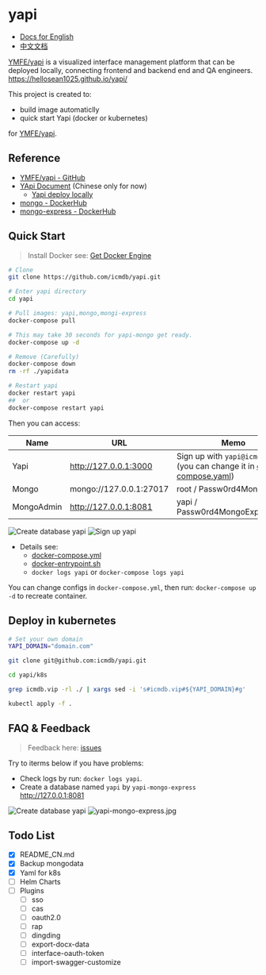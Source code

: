 # yapi

* [Docs for English](https://github.com/icmdb/yapi/blob/master/README.md)
* [中文文档](https://github.com/icmdb/yapi/blob/master/README_CN.md)

[YMFE/yapi](https://github.com/YMFE/yapi) is a visualized interface management platform that can be deployed locally, connecting frontend and backend end and QA engineers. https://hellosean1025.github.io/yapi/

This project is created to:

* build image automaticlly
* quick start Yapi (docker or kubernetes)

for [YMFE/yapi](https://github.com/YMFE/yapi). 


## Reference

* [YMFE/yapi - GitHub](https://github.com/YMFE/yapi)
* [YApi Document](https://hellosean1025.github.io/yapi/)  (Chinese only for now)
    * [Yapi deploy locally](https://hellosean1025.github.io/yapi/devops/index.html)
* [mongo - DockerHub](https://hub.docker.com/_/mongo)
* [mongo-express - DockerHub](https://hub.docker.com/_/mongo-express)

## Quick Start

> Install Docker see: [Get Docker Engine](https://docs.docker.com/install/linux/docker-ce/ubuntu/)

```bash
# Clone 
git clone https://github.com/icmdb/yapi.git

# Enter yapi directory
cd yapi

# Pull images: yapi,mongo,mongi-express
docker-compose pull

# This may take 30 seconds for yapi-mongo get ready.
docker-compose up -d

# Remove (Carefully)
docker-compose down
rm -rf ./yapidata

# Restart yapi
docker restart yapi
##  or
docker-compose restart yapi
```

Then you can access:

|Name      |URL                    |Memo|
|----------|-----------------------|----|
|Yapi      |http://127.0.0.1:3000  |Sign up with `yapi@icmdb.vip` (you can change it in [docker-compose.yaml](https://github.com/icmdb/yapi/blob/master/docker-compose.yml))|
|Mongo     |mongo://127.0.0.1:27017|root / Passw0rd4MongoRoot|
|MongoAdmin|http://127.0.0.1:8081  |yapi / Passw0rd4MongoExpressYapi|

![Create database yapi](https://raw.githubusercontent.com/icmdb/yapi/master/images/yapi.jpg)
![Sign up yapi](https://raw.githubusercontent.com/icmdb/yapi/master/images/yapi-signup.jpg)

* Details see: 
    * [docker-compose.yml](https://github.com/icmdb/yapi/blob/master/docker-compose.yml)
    * [docker-entrypoint.sh](https://github.com/icmdb/yapi/blob/master/docker-entrypoint.sh)
    * `docker logs yapi` or `docker-compose logs yapi`

You can change configs in `docker-compose.yml`, then run: `docker-compose up -d` to recreate container.


## Deploy in kubernetes

```bash
# Set your own domain
YAPI_DOMAIN="domain.com"

git clone git@github.com:icmdb/yapi.git

cd yapi/k8s

grep icmdb.vip -rl ./ | xargs sed -i 's#icmdb.vip#${YAPI_DOMAIN}#g'

kubectl apply -f .
```

## FAQ & Feedback

> Feedback here: [issues](https://github.com/icmdb/yapi/issues)

Try to iterms below if you have problems:

* Check logs by run: `docker logs yapi`.
* Create a database named `yapi` by `yapi-mongo-express` http://127.0.0.1:8081

![Create database yapi](https://raw.githubusercontent.com/icmdb/yapi/master/images/yapi-mongo-express-login.jpg)
![yapi-mongo-express.jpg](https://raw.githubusercontent.com/icmdb/yapi/master/images/yapi-mongo-express.jpg)


## Todo List

* [x] README_CN.md
* [x] Backup mongodata
* [x] Yaml for k8s
* [ ] Helm Charts
* [ ] Plugins
    * [ ] sso
    * [ ] cas
    * [ ] oauth2.0
    * [ ] rap
    * [ ] dingding
    * [ ] export-docx-data
    * [ ] interface-oauth-token
    * [ ] import-swagger-customize
